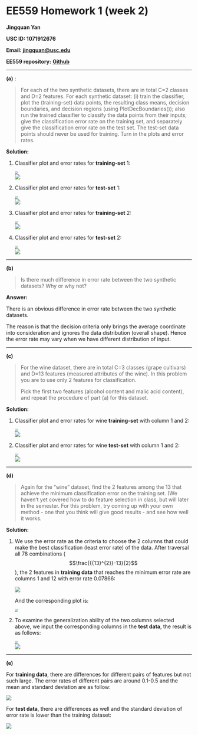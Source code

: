 # EE559 Homework 1 (week 2)

**Jingquan Yan**

**USC ID: 1071912676**

**Email: jingquan@usc.edu**

**EE559 repository:** [**Github**](https://github.com/jyan97/EE-5-5-9)

---

**(a)** :

> For each of the two synthetic datasets, there are in total C=2 classes and D=2 features.
> For each synthetic dataset: (i) train the classifier, plot the (training-set) data points, the
> resulting class means, decision boundaries, and decision regions (using
> PlotDecBoundaries()); also run the trained classifier to classify the data points from
> their inputs; give the classification error rate on the training set, and separately give the
> classification error rate on the test set. The test-set data points should never be used for
> training. Turn in the plots and error rates.

**Solution:**

1. Classifier plot and error rates for **training-set** 1:

   <div align=left><img src="C:\git\559\HW1\pic\1.png" style="zoom:50%;" />

   <div align=left><img src="C:\git\559\HW1\pic\1-2.png" style="zoom:90%;" />

2. Classifier plot and error rates for **test-set** 1:

   <div align=left><img src="C:\git\559\HW1\pic\2.png" style="zoom:50%;" />
   
   <div align=left><img src="C:\git\559\HW1\pic\2-2.png" style="zoom:90%;" />

3. Classifier plot and error rates for **training-set** 2:

   <div align=left><img src="C:\git\559\HW1\pic\3.png" style="zoom:50%;" />

   <div align=left><img src="C:\git\559\HW1\pic\3-2.png" style="zoom:90%;" />

4. Classifier plot and error rates for **test-set** 2:

   <div align=left><img src="C:\git\559\HW1\pic\4.png" style="zoom:50%;" />

   <div align=left><img src="C:\git\559\HW1\pic\4-2.png" style="zoom:90%;" />

---

**(b)**

> Is there much difference in error rate between the two synthetic datasets? Why or why
> not?

**Answer:**

There is an obvious difference in error rate between the two synthetic datasets. 

The reason is that the decision criteria only brings the average coordinate into consideration and ignores the data distribution (overall shape). Hence the error rate may vary when we have different distribution of input.

---

**(c)**

> For the wine dataset, there are in total C=3 classes (grape cultivars) and D=13 features
> (measured attributes of the wine). In this problem you are to use only 2 features for
> classification.
>
> Pick the first two features (alcohol content and malic acid content), and
> repeat the procedure of part (a) for this dataset.

**Solution:**

1. Classifier plot and error rates for wine **training-set** with column 1 and 2:

   <div align=left><img src="C:\git\559\HW1\pic\5.png" style="zoom:50%;" />

   <div align=left><img src="C:\git\559\HW1\pic\5-2.png" style="zoom:90%;" />

2. Classifier plot and error rates for wine **test-set** with column 1 and 2:

   <div align=left><img src="C:\git\559\HW1\pic\6.png" style="zoom:50%;" />
   
   <div align=left><img src="C:\git\559\HW1\pic\6-2.png" style="zoom:90%;" />

---

**(d)**

> Again for the “wine” dataset, find the 2 features among the 13 that achieve the
> minimum classification error on the training set. (We haven’t yet covered how to do
> feature selection in class, but will later in the semester. For this problem, try coming up
> with your own method - one that you think will give good results - and see how well it
> works.

**Solution:**

1. We use the error rate as the criteria to choose the 2 columns that could make the best classification (least error rate) of the data. After traversal all 78 combinations ($$\frac{{{13}^{2}}-13}{2}$$), the 2 features in **training data** that reaches the minimum error rate are columns 1 and 12 with error rate 0.07866:

   <div align=left><img src="C:\git\559\HW1\pic\7-2.png" style="zoom:90%;" />

   And the corresponding plot is:

   <div align=left><img src="C:\git\559\HW1\pic\7.png" style="zoom:50%;" />

2. To examine the generalization ability of the two columns selected above, we input the corresponding columns in the **test data**, the result is as follows:

   <div align=left><img src="C:\git\559\HW1\pic\8.png" style="zoom:50%;" />
   
   <div align=left><img src="C:\git\559\HW1\pic\8-2.png" style="zoom:90%;" />

---

**(e)**

For **training data**, there are differences for different pairs of features but not such large. The error rates of different pairs are around 0.1-0.5 and the mean and standard deviation are as follow:

<div align=left><img src="C:\git\559\HW1\pic\9-3.png" style="zoom:90%;" />

For **test data**, there are differences as well and the standard deviation of error rate is lower than the training dataset:

<div align=left><img src="C:\git\559\HW1\pic\9-4.png" style="zoom:90%;" />

